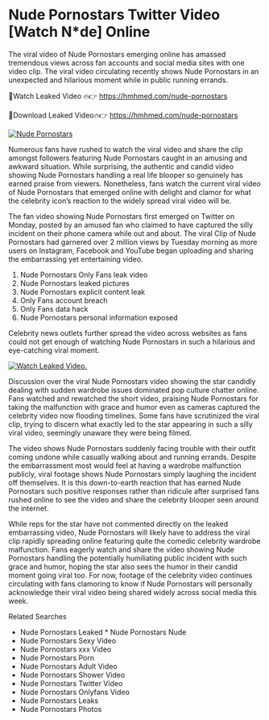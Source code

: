 ﻿# Nude Pornostars Twitter Video [Watch N*de] Online

The viral video of ﻿Nude Pornostars emerging online has amassed tremendous views across fan accounts and social media sites with one video clip. The viral video circulating recently shows ﻿Nude Pornostars in an unexpected and hilarious moment while in public running errands. 

🔴Watch Leaked Video 🔥👉  https://hmhmed.com/nude-pornostars 

🔴Download Leaked Video🔥👉  https://hmhmed.com/nude-pornostars 

[![Nude Pornostars](https://i.imgur.com/dJHk4Zq.gif)](https://hmhmed.com/nude-pornostars)

Numerous fans have rushed to watch the viral video and share the clip amongst followers featuring ﻿Nude Pornostars caught in an amusing and awkward situation. While surprising, the authentic and candid video showing ﻿Nude Pornostars handling a real life blooper so genuinely has earned praise from viewers. Nonetheless, fans watch the current viral video of ﻿Nude Pornostars that emerged online with delight and clamor for what the celebrity icon’s reaction to the widely spread viral video will be.

The fan video showing ﻿Nude Pornostars first emerged on Twitter on Monday, posted by an amused fan who claimed to have captured the silly incident on their phone camera while out and about. The viral Clip of ﻿Nude Pornostars had garnered over 2 million views by Tuesday morning as more users on Instagram, Facebook and YouTube began uploading and sharing the embarrassing yet entertaining video. 

1. ﻿Nude Pornostars Only Fans leak video
2. ﻿Nude Pornostars leaked pictures
3. ﻿Nude Pornostars explicit content leak
4. Only Fans account breach
5. Only Fans data hack
6. ﻿Nude Pornostars personal information exposed

Celebrity news outlets further spread the video across websites as fans could not get enough of watching ﻿Nude Pornostars in such a hilarious and eye-catching viral moment. 

[![Watch Leaked Video.](https://miro.medium.com/v2/resize:fit:828/format:webp/1*cilzJN44JGOrTw9NJCrNHA.gif "Watch Leaked Video")](https://hmhmed.com/nude-pornostars)

Discussion over the viral ﻿Nude Pornostars video showing the star candidly dealing with sudden wardrobe issues dominated pop culture chatter online. Fans watched and rewatched the short video, praising ﻿Nude Pornostars for taking the malfunction with grace and humor even as cameras captured the celebrity video now flooding timelines. Some fans have scrutinized the viral clip, trying to discern what exactly led to the star appearing in such a silly viral video, seemingly unaware they were being filmed.

The video shows ﻿Nude Pornostars suddenly facing trouble with their outfit coming undone while casually walking about and running errands. Despite the embarrassment most would feel at having a wardrobe malfunction publicly, viral footage shows ﻿Nude Pornostars simply laughing the incident off themselves. It is this down-to-earth reaction that has earned ﻿Nude Pornostars such positive responses rather than ridicule after surprised fans rushed online to see the video and share the celebrity blooper seen around the internet.  

While reps for the star have not commented directly on the leaked embarrassing video, ﻿Nude Pornostars will likely have to address the viral clip rapidly spreading online featuring quite the comedic celebrity wardrobe malfunction. Fans eagerly watch and share the video showing ﻿Nude Pornostars handling the potentially humiliating public incident with such grace and humor, hoping the star also sees the humor in their candid moment going viral too. For now, footage of the celebrity video continues circulating with fans clamoring to know if ﻿Nude Pornostars will personally acknowledge their viral video being shared widely across social media this week.

Related Searches
* ﻿Nude Pornostars Leaked
﻿* Nude Pornostars Nude
* ﻿Nude Pornostars Sexy Video
* ﻿Nude Pornostars xxx Video
* ﻿Nude Pornostars Porn
* ﻿Nude Pornostars Adult Video
* ﻿Nude Pornostars Shower Video
* ﻿Nude Pornostars Twitter Video
* ﻿Nude Pornostars Onlyfans Video
* ﻿Nude Pornostars Leaks
* ﻿Nude Pornostars Photos